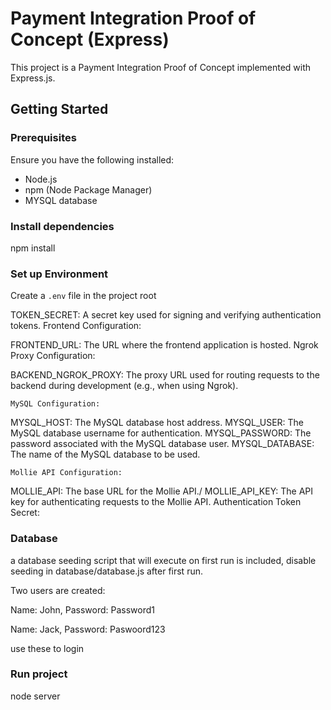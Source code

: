 # Payment Integration Proof of Concept (Express)

This project is a Payment Integration Proof of Concept implemented with Express.js.

## Getting Started

### Prerequisites

Ensure you have the following installed:
- Node.js
- npm (Node Package Manager)
- MYSQL database

### Install dependencies

npm install

### Set up Environment

Create a `.env` file in the project root

TOKEN_SECRET: A secret key used for signing and verifying authentication tokens.
Frontend Configuration:

FRONTEND_URL: The URL where the frontend application is hosted.
Ngrok Proxy Configuration:

BACKEND_NGROK_PROXY: The proxy URL used for routing requests to the backend during development (e.g., when using Ngrok).

`MySQL Configuration:`

MYSQL_HOST: The MySQL database host address.
MYSQL_USER: The MySQL database username for authentication.
MYSQL_PASSWORD: The password associated with the MySQL database user.
MYSQL_DATABASE: The name of the MySQL database to be used.

`Mollie API Configuration:`

MOLLIE_API: The base URL for the Mollie API./
MOLLIE_API_KEY: The API key for authenticating requests to the Mollie API.
Authentication Token Secret:

### Database

a database seeding script that will execute on first run is included, disable seeding in database/database.js after first run.

Two users are created:

Name: John, Password: Password1

Name: Jack, Password: Paswoord123

use these to login


### Run project

node server
